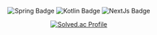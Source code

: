 <div align=center>

  ![Spring Badge](http://img.shields.io/badge/-55/100-6DB33F?style=for-the-badge&logo=Spring&logoColor=white)
  ![Kotlin Badge](http://img.shields.io/badge/-50/100-7F52FF?style=for-the-badge&logo=Kotlin&logoColor=white)
  ![NextJs Badge](http://img.shields.io/badge/-15/100-000000?style=for-the-badge&logo=next.js&logoColor=white)

  [![Solved.ac Profile](http://mazassumnida.wtf/api/v2/generate_badge?boj=eom2002123)]()

  </div>
